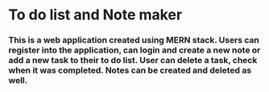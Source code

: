 # To do list and Note maker
### This is a web application created using MERN stack. Users can register into the application,  can login and create a new note or add a new task to their to do list. User can delete a task,  check when it was completed. Notes can be created and deleted as well. 
